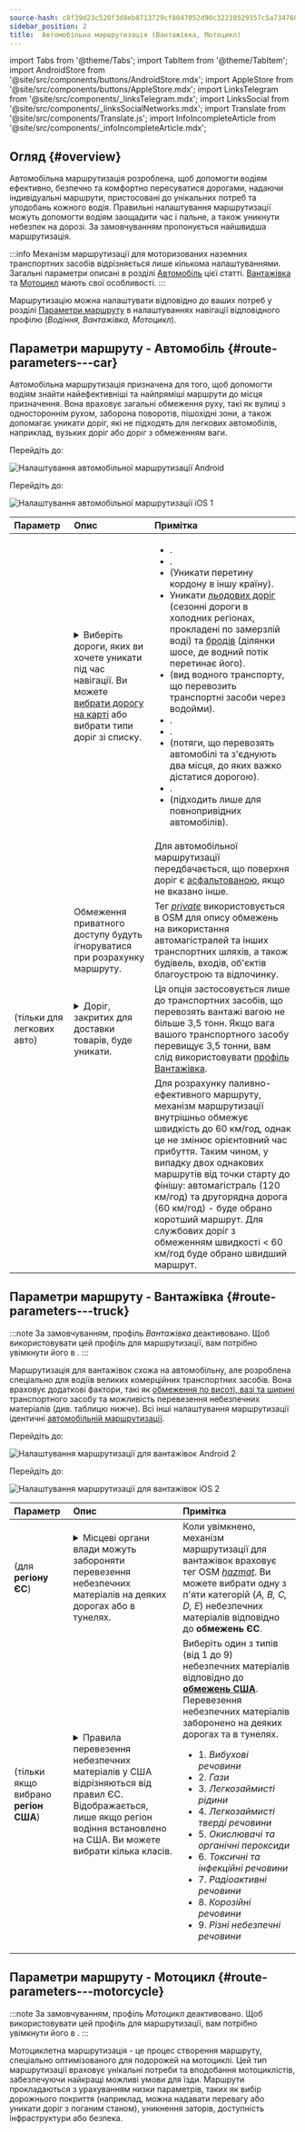 ```yaml
---
source-hash: c8f39d23c520f3d8eb8713729cf8047052d90c32210529157c5a7347608706bb
sidebar_position: 2
title:  Автомобільна маршрутизація (Вантажівка, Мотоцикл)
---
```

import Tabs from '@theme/Tabs';
import TabItem from '@theme/TabItem';
import AndroidStore from '@site/src/components/buttons/AndroidStore.mdx';
import AppleStore from '@site/src/components/buttons/AppleStore.mdx';
import LinksTelegram from '@site/src/components/_linksTelegram.mdx';
import LinksSocial from '@site/src/components/_linksSocialNetworks.mdx';
import Translate from '@site/src/components/Translate.js';
import InfoIncompleteArticle from '@site/src/components/_infoIncompleteArticle.mdx';



## Огляд {#overview}

Автомобільна маршрутизація розроблена, щоб допомогти водіям ефективно, безпечно та комфортно пересуватися дорогами, надаючи індивідуальні маршрути, пристосовані до унікальних потреб та уподобань кожного водія. Правильні налаштування маршрутизації можуть допомогти водіям заощадити час і пальне, а також уникнути небезпек на дорозі. За замовчуванням пропонується найшвидша маршрутизація.

:::info
Механізм маршрутизації для моторизованих наземних транспортних засобів відрізняється лише кількома налаштуваннями. Загальні параметри описані в розділі [Автомобіль](#route-parameters---car) цієї статті. [Вантажівка](#route-parameters---truck) та [Мотоцикл](#route-parameters---motorcycle) мають свої особливості.
:::

Маршрутизацію можна налаштувати відповідно до ваших потреб у розділі [Параметри маршруту](../../navigation/guidance/navigation-settings.md#route-parameters) в налаштуваннях навігації відповідного профілю (*Водіння, Вантажівка, Мотоцикл*).


## Параметри маршруту - Автомобіль {#route-parameters---car}

Автомобільна маршрутизація призначена для того, щоб допомогти водіям знайти найефективніші та найпряміші маршрути до місця призначення. Вона враховує загальні обмеження руху, такі як вулиці з одностороннім рухом, заборона поворотів, пішохідні зони, а також допомагає уникати доріг, які не підходять для легкових автомобілів, наприклад, вузьких доріг або доріг з обмеженням ваги.

<Tabs groupId="operating-systems" queryString="current-os">

<TabItem value="android" label="Android">

Перейдіть до: *<Translate android="true" ids="shared_string_menu,shared_string_settings,application_profiles,routing_settings_2,route_parameters"/>*

![Налаштування автомобільної маршрутизації Android](@site/static/img/navigation/routing/routing_car_settings_andr_2.png)

</TabItem>

<TabItem value="ios" label="iOS">

Перейдіть до: *<Translate ios="true" ids="shared_string_menu,shared_string_settings,application_profiles,routing_settings_2,route_parameters"/>*

![Налаштування автомобільної маршрутизації iOS 1](@site/static/img/navigation/routing/car_routing_ios.png)

</TabItem>

</Tabs>

| Параметр | Опис | Примітка |
|:------------|:---------------|:---------------|
| *<Translate android="true" ids="impassable_road"/>* |  <details><summary> Виберіть дороги, яких ви хочете уникати під час навігації. Ви можете [вибрати дорогу на карті](../../map/map-context-menu/#avoid-road) або вибрати типи доріг зі списку.  </summary>![Уникати доріг Android](@site/static/img/navigation/routing/car_avoid_roads_andr.png) </details>       | <ul><li>[<Translate android="true" ids="routing_attr_avoid_toll_name"/>](https://wiki.openstreetmap.org/wiki/Key:toll).</li><li>[<Translate android="true" ids="routing_attr_avoid_unpaved_name"/>](https://wiki.openstreetmap.org/wiki/Key:surface).</li><li>[<Translate android="true" ids="routing_attr_avoid_borders_name"/>](https://wiki.openstreetmap.org/wiki/Tag:barrier%3Dborder_control) (Уникати перетину кордону в іншу країну).</li><li>Уникати [льодових доріг](https://wiki.openstreetmap.org/wiki/Key:ice_road) (сезонні дороги в холодних регіонах, прокладені по замерзлій воді) та [бродів](https://wiki.openstreetmap.org/wiki/Tag:ford%3Dyes) (ділянки шосе, де водний потік перетинає його). </li><li>[<Translate android="true" ids="routing_attr_avoid_ferries_name"/>](https://wiki.openstreetmap.org/wiki/Ferries) (вид водного транспорту, що перевозить транспортні засоби через водойми).</li><li>[<Translate android="true" ids="routing_attr_avoid_motorway_name"/>](https://wiki.openstreetmap.org/wiki/Tag:highway%3Dmotorway).</li><li>[<Translate android="true" ids="routing_attr_avoid_low_emission_zone_name"/>](https://wiki.openstreetmap.org/wiki/Tag:boundary%3Dlow_emission_zone).</li><li>[<Translate android="true" ids="routing_attr_avoid_shuttle_train_name"/>](https://wiki.openstreetmap.org/wiki/Proposed_features/shuttle_train) (потяги, що перевозять автомобілі та з'єднують два місця, до яких важко дістатися дорогою).</li><li>[<Translate android="true" ids="routing_attr_avoid_tunnels_name"/>](https://wiki.openstreetmap.org/wiki/Key:tunnel).</li><li>[<Translate android="true" ids="routing_attr_avoid_4wd_only_name"/>](https://wiki.openstreetmap.org/wiki/Key:4wd_only) (підходить лише для повнопривідних автомобілів).</li></ul>|
| *<Translate android="true" ids="prefer_in_routing_title"/>* |  <Translate android="true" ids="routing_attr_driving_style_prefer_unpaved_description"/> | Для автомобільної маршрутизації передбачається, що поверхня доріг є [асфальтованою](https://wiki.openstreetmap.org/wiki/Key:surface), якщо не вказано інше. |
| *<Translate android="true" ids="routing_attr_allow_private_name"/>* |  Обмеження приватного доступу будуть ігноруватися при розрахунку маршруту.  | Тег *[private](https://wiki.openstreetmap.org/wiki/Key:access)* використовується в OSM для опису обмежень на використання автомагістралей та інших транспортних шляхів, а також будівель, входів, об'єктів благоустрою та відпочинку.   |
| *<Translate android="true" ids="routing_attr_goods_restrictions_name"/>* (тільки&nbsp;для легкових авто) |  <details><summary> Доріг, закритих для доставки товарів, буде уникати. </summary>![Доставка товарів Android](@site/static/img/navigation/routing/goods_delivery_andr.png) </details>| Ця опція застосовується лише до транспортних засобів, що перевозять вантажі вагою не більше 3,5 тонн. Якщо вага вашого транспортного засобу перевищує 3,5 тонни, вам слід використовувати [профіль Вантажівка](#route-parameters---truck).   |
| *<Translate android="true" ids="routing_attr_short_way_name"/>* | <Translate android="true" ids="routing_attr_short_way_description"/> | Для розрахунку паливно-ефективного маршруту, механізм маршрутизації внутрішньо обмежує швидкість до 60 км/год, однак це не змінює орієнтовний час прибуття. Таким чином, у випадку двох однакових маршрутів від точки старту до фінішу: автомагістраль (120 км/год) та другорядна дорога (60 км/год) - буде обрано коротший маршрут. Для службових доріг з обмеженням швидкості < 60 км/год буде обрано швидший маршрут. |


## Параметри маршруту - Вантажівка {#route-parameters---truck}

:::note
За замовчуванням, профіль *Вантажівка* деактивовано. Щоб використовувати цей профіль для маршрутизації, вам потрібно увімкнути його в *<Translate android="true" ids="shared_string_menu,shared_string_settings,application_profiles"/>*.
:::

Маршрутизація для вантажівок схожа на автомобільну, але розроблена спеціально для водіїв великих комерційних транспортних засобів. Вона враховує додаткові фактори, такі як [обмеження по висоті, вазі та ширині](../guidance/vehicle-parameters.md#size-parameters) транспортного засобу та можливість перевезення небезпечних матеріалів (див. таблицю нижче). Всі інші налаштування маршрутизації ідентичні [автомобільній маршрутизації](#route-parameters---car).

<Tabs groupId="operating-systems" queryString="current-os">

<TabItem value="android" label="Android">

Перейдіть до: *<Translate android="true" ids="shared_string_menu,shared_string_settings,application_profiles,routing_settings_2,route_parameters"/>*

![Налаштування маршрутизації для вантажівок Android 2](@site/static/img/navigation/routing/routing_truck_andr.png)

</TabItem>

<TabItem value="ios" label="iOS">

Перейдіть до: *<Translate ios="true" ids="shared_string_menu,shared_string_settings,application_profiles,routing_settings_2,route_parameters"/>*

![Налаштування маршрутизації для вантажівок iOS 2](@site/static/img/navigation/routing/truck_routing_ios.png)

</TabItem>

</Tabs>

| Параметр | Опис | Примітка |
|:------------|:---------------|:---------------|
| *<Translate android="true" ids="transport_hazmat_title"/>* (для **регіону ЄС**) | <details><summary> Місцеві органи влади можуть забороняти перевезення небезпечних матеріалів на деяких дорогах або в тунелях. </summary> ![Перевезення небезпечних матеріалів Android](@site/static/img/navigation/routing/routing_truck_hazmat_andr.png) </details> | Коли увімкнено, механізм маршрутизації для вантажівок враховує тег OSM *[hazmat](https://wiki.openstreetmap.org/wiki/Key:hazmat)*. Ви можете вибрати одну з п'яти категорій (*A, B, C, D, E*) небезпечних матеріалів відповідно до **обмежень ЄС**. |
| *<Translate android="true" ids="dangerous_goods"/>* (тільки якщо вибрано **регіон США**) | <details><summary> Правила перевезення небезпечних матеріалів у США відрізняються від правил ЄС. Відображається, лише якщо регіон водіння встановлено на США. Ви можете вибрати кілька класів. </summary> ![Перевезення небезпечних матеріалів Android](@site/static/img/navigation/routing/routing_truck_dangerous_goods_andr.png) </details> | Виберіть один з типів (від 1 до 9) небезпечних матеріалів відповідно до [**обмежень США**](https://www.iafc.org/topics-and-tools/hazmat/fusion-center/transportation-commodities/dot-hazard-classification-system). Перевезення небезпечних матеріалів заборонено на деяких дорогах та в тунелях. <ul><li>1. *Вибухові речовини* </li><li> 2. *Гази* </li><li> 3. *Легкозаймисті рідини* </li><li> 4. *Легкозаймисті тверді речовини* </li><li> 5. *Окислювачі та органічні пероксиди* </li><li> 6. *Токсичні та інфекційні речовини* </li><li> 7. *Радіоактивні речовини* </li><li> 8. *Корозійні речовини* </li><li> 9. *Різні небезпечні речовини* </li></ul> |


## Параметри маршруту - Мотоцикл {#route-parameters---motorcycle}

:::note
За замовчуванням, профіль *Мотоцикл* деактивовано. Щоб використовувати цей профіль для маршрутизації, вам потрібно увімкнути його в *<Translate android="true" ids="shared_string_menu,shared_string_settings,application_profiles"/>*.
:::

Мотоциклетна маршрутизація - це процес створення маршруту, спеціально оптимізованого для подорожей на мотоциклі. Цей тип маршрутизації враховує унікальні потреби та вподобання мотоциклістів, забезпечуючи найкращі можливі умови для їзди. Маршрути прокладаються з урахуванням низки параметрів, таких як вибір дорожнього покриття (наприклад, можна надавати перевагу або уникати доріг з поганим станом), уникнення заторів, доступність інфраструктури або безпека.